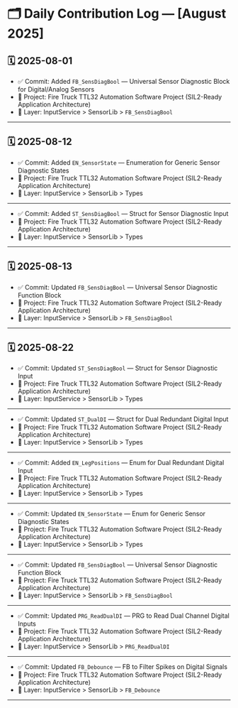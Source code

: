 # 🗂️ Daily Contribution Log — [August 2025]

## 🗓️ 2025-08-01
- ✅ Commit: Added `FB_SensDiagBool` —  Universal Sensor Diagnostic Block for Digital/Analog Sensors
- 🔐 Project: Fire Truck TTL32 Automation Software Project (SIL2-Ready Application Architecture)
- 🧩 Layer: InputService > SensorLib > `FB_SensDiagBool`

---

## 🗓️ 2025-08-12
- ✅ Commit: Added `EN_SensorState` — Enumeration for Generic Sensor Diagnostic States
- 🔐 Project: Fire Truck TTL32 Automation Software Project (SIL2-Ready Application Architecture)
- 🧩 Layer: InputService > SensorLib > Types

---

- ✅ Commit: Added `ST_SensDiagBool` — Struct for Sensor Diagnostic Input
- 🔐 Project: Fire Truck TTL32 Automation Software Project (SIL2-Ready Application Architecture)
- 🧩 Layer: InputService > SensorLib > Types

---

## 🗓️ 2025-08-13
- ✅ Commit: Updated `FB_SensDiagBool` — Universal Sensor Diagnostic Function Block
- 🔐 Project: Fire Truck TTL32 Automation Software Project (SIL2-Ready Application Architecture)
- 🧩 Layer: InputService > SensorLib > `FB_SensDiagBool` 

---

## 🗓️ 2025-08-22
- ✅ Commit: Updated `ST_SensDiagBool` — Struct for Sensor Diagnostic Input
- 🔐 Project: Fire Truck TTL32 Automation Software Project (SIL2-Ready Application Architecture)
- 🧩 Layer: InputService > SensorLib > Types

---

- ✅ Commit: Updated `ST_DualDI` — Struct for Dual Redundant Digital Input
- 🔐 Project: Fire Truck TTL32 Automation Software Project (SIL2-Ready Application Architecture)
- 🧩 Layer: InputService > SensorLib > Types

---

- ✅ Commit: Added `EN_LegPositions` — Enum for Dual Redundant Digital Input
- 🔐 Project: Fire Truck TTL32 Automation Software Project (SIL2-Ready Application Architecture)
- 🧩 Layer: InputService > SensorLib > Types

---

- ✅ Commit: Updated `EN_SensorState` — Enum for Generic Sensor Diagnostic States
- 🔐 Project: Fire Truck TTL32 Automation Software Project (SIL2-Ready Application Architecture)
- 🧩 Layer: InputService > SensorLib > Types

---

- ✅ Commit: Updated `FB_SensDiagBool` — Universal Sensor Diagnostic Function Block
- 🔐 Project: Fire Truck TTL32 Automation Software Project (SIL2-Ready Application Architecture)
- 🧩 Layer: InputService > SensorLib > `FB_SensDiagBool` 

---

- ✅ Commit: Updated `PRG_ReadDualDI` — PRG to Read Dual Channel Digital Inputs
- 🔐 Project: Fire Truck TTL32 Automation Software Project (SIL2-Ready Application Architecture)
- 🧩 Layer: InputService > SensorLib > `PRG_ReadDualDI` 

---

- ✅ Commit: Updated `FB_Debounce` — FB to Filter Spikes on Digital Signals	
- 🔐 Project: Fire Truck TTL32 Automation Software Project (SIL2-Ready Application Architecture)
- 🧩 Layer: InputService > SensorLib > `FB_Debounce` 

---
